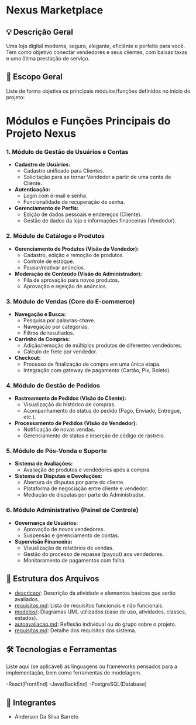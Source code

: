 # Nexus Marketplace

## 💡 Descrição Geral

Uma loja digital moderna, segura, elegante, eficiênte e perfeita para você. Tem como objetivo conectar vendedores e seus clientes, com baixas taxas e uma ôtima prestação de serviço.

## 📌 Escopo Geral

Liste de forma objetiva os principais módulos/funções definidos no início do projeto:

# Módulos e Funções Principais do Projeto Nexus

### 1. Módulo de Gestão de Usuários e Contas

- **Cadastro de Usuários:**
  - Cadastro unificado para Clientes.
  - Solicitação para se tornar Vendedor a partir de uma conta de Cliente.
- **Autenticação:**
  - Login com e-mail e senha.
  - Funcionalidade de recuperação de senha.
- **Gerenciamento de Perfis:**
  - Edição de dados pessoais e endereços (Cliente).
  - Gestão de dados da loja e informações financeiras (Vendedor).

### 2. Módulo de Catálogo e Produtos

- **Gerenciamento de Produtos (Visão do Vendedor):**
  - Cadastro, edição e remoção de produtos.
  - Controle de estoque.
  - Pausar/reativar anúncios.
- **Moderação de Conteúdo (Visão do Administrador):**
  - Fila de aprovação para novos produtos.
  - Aprovação e rejeição de anúncios.

### 3. Módulo de Vendas (Core do E-commerce)

- **Navegação e Busca:**
  - Pesquisa por palavras-chave.
  - Navegação por categorias.
  - Filtros de resultados.
- **Carrinho de Compras:**
  - Adição/remoção de múltiplos produtos de diferentes vendedores.
  - Cálculo de frete por vendedor.
- **Checkout:**
  - Processo de finalização de compra em uma única etapa.
  - Integração com gateway de pagamento (Cartão, Pix, Boleto).

### 4. Módulo de Gestão de Pedidos

- **Rastreamento de Pedidos (Visão do Cliente):**
  - Visualização do histórico de compras.
  - Acompanhamento do status do pedido (Pago, Enviado, Entregue, etc.).
- **Processamento de Pedidos (Visão do Vendedor):**
  - Notificação de novas vendas.
  - Gerenciamento de status e inserção de código de rastreio.

### 5. Módulo de Pós-Venda e Suporte

- **Sistema de Avaliações:**
  - Avaliação de produtos e vendedores após a compra.
- **Sistema de Disputas e Devoluções:**
  - Abertura de disputas por parte do cliente.
  - Plataforma de negociação entre cliente e vendedor.
  - Mediação de disputas por parte do Administrador.

### 6. Módulo Administrativo (Painel de Controle)

- **Governança de Usuários:**
  - Aprovação de novos vendedores.
  - Suspensão e gerenciamento de contas.
- **Supervisão Financeira:**
  - Visualização de relatórios de vendas.
  - Gestão do processo de repasse (payout) aos vendedores.
  - Monitoramento de pagamentos com falha.

## 📁 Estrutura dos Arquivos

- [descricao/](./descricao/readme.md): Descrição da atividade e elementos básicos que serão avaliados.
- [requisitos.md](requisitos.md): Lista de requisitos funcionais e não funcionais.
- [modelos/](./modelos/readme.md): Diagramas UML utilizados (caso de uso, atividades, classes, estados).
- [autoavaliacao.md](./descricao/autoavaliacao.md): Reflexão individual ou do grupo sobre o projeto.
- [requisitos.md](./requisitos.md): Detalhe dos requisitos dos sistema.

## 🛠️ Tecnologias e Ferramentas

Liste aqui (se aplicável) as linguagens ou frameworks pensados para a implementação, bem como ferramentas de modelagem.

-React(FrontEnd)
-Java(BackEnd)
-PostgreSQL(Database)

## 👥 Integrantes

- Anderson Da Silva Barreto
